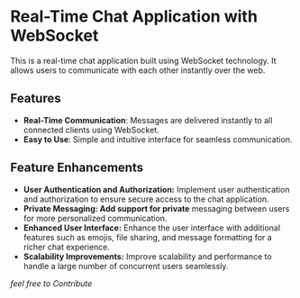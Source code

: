 # Real-Time Chat Application with WebSocket

This is a real-time chat application built using WebSocket technology. It allows users to communicate with each other instantly over the web.

## Features

- **Real-Time Communication**: Messages are delivered instantly to all connected clients using WebSocket.
- **Easy to Use**: Simple and intuitive interface for seamless communication.

## Feature Enhancements
- **User Authentication and Authorization:** Implement user authentication and authorization to ensure secure access to the chat application.
- **Private Messaging: Add support for private** messaging between users for more personalized communication.
- **Enhanced User Interface:** Enhance the user interface with additional features such as emojis, file sharing, and message formatting for a richer chat experience.
- **Scalability Improvements:** Improve scalability and performance to handle a large number of concurrent users seamlessly.

*feel free to Contribute*
